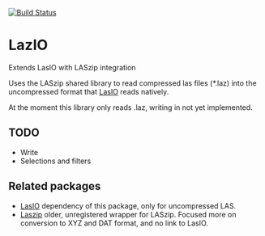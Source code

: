 [![Build Status](https://travis-ci.org/evetion/LazIO.jl.svg?branch=master)](https://travis-ci.org/evetion/LazIO.jl)

# LazIO
Extends LasIO with LASzip integration

Uses the LASzip shared library to read compressed las files (\*.laz) into the uncompressed format that [LasIO](https://github.com/visr/LasIO.jl) reads natively.

At the moment this library only reads .laz, writing in not yet implemented.

## TODO
- Write
- Selections and filters

## Related packages
- [LasIO](https://github.com/visr/LasIO.jl) dependency of this package, only for uncompressed LAS.
- [Laszip](https://github.com/joa-quim/Laszip.jl) older, unregistered wrapper for LASzip. Focused more on conversion to XYZ and DAT format, and no link to LasIO.
